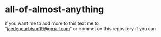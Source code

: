 # all-of-almost-anything
if you want me to add more to this text me to "jaedencurbison19@gmail.com" or commet on this repository if you can
